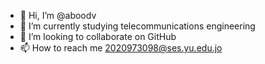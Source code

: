 - 👋 Hi, I’m @aboodv
- 🌱 I’m currently  studying telecommunications engineering 
- 💞️ I’m looking to collaborate on GitHub
- 📫 How to reach me 2020973098@ses.yu.edu.jo

<!---
aboodv/aboodv is a ✨ special ✨ repository because its `README.md` (this file) appears on your GitHub profile.
You can click the Preview link to take a look at your changes.
--->
